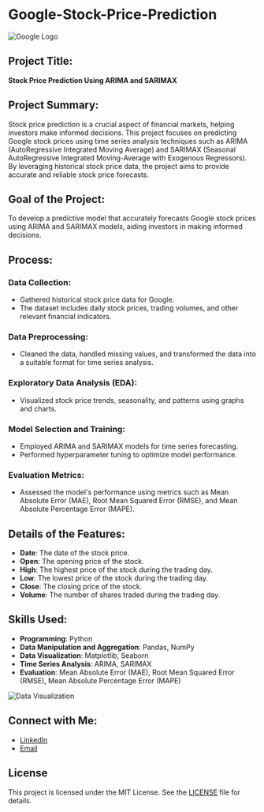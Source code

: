 # Google-Stock-Price-Prediction

![Google Logo](https://pngimg.com/uploads/google/google_PNG19644.png)

## Project Title:
**Stock Price Prediction Using ARIMA and SARIMAX**

## Project Summary:
Stock price prediction is a crucial aspect of financial markets, helping investors make informed decisions. This project focuses on predicting Google stock prices using time series analysis techniques such as ARIMA (AutoRegressive Integrated Moving Average) and SARIMAX (Seasonal AutoRegressive Integrated Moving-Average with Exogenous Regressors). By leveraging historical stock price data, the project aims to provide accurate and reliable stock price forecasts.

## Goal of the Project:
To develop a predictive model that accurately forecasts Google stock prices using ARIMA and SARIMAX models, aiding investors in making informed decisions.

## Process:
### Data Collection:
- Gathered historical stock price data for Google.
- The dataset includes daily stock prices, trading volumes, and other relevant financial indicators.

### Data Preprocessing:
- Cleaned the data, handled missing values, and transformed the data into a suitable format for time series analysis.

### Exploratory Data Analysis (EDA):
- Visualized stock price trends, seasonality, and patterns using graphs and charts.

### Model Selection and Training:
- Employed ARIMA and SARIMAX models for time series forecasting.
- Performed hyperparameter tuning to optimize model performance.

### Evaluation Metrics:
- Assessed the model's performance using metrics such as Mean Absolute Error (MAE), Root Mean Squared Error (RMSE), and Mean Absolute Percentage Error (MAPE).

## Details of the Features:
- **Date**: The date of the stock price.
- **Open**: The opening price of the stock.
- **High**: The highest price of the stock during the trading day.
- **Low**: The lowest price of the stock during the trading day.
- **Close**: The closing price of the stock.
- **Volume**: The number of shares traded during the trading day.

## Skills Used:
- **Programming**: Python
- **Data Manipulation and Aggregation**: Pandas, NumPy
- **Data Visualization**: Matplotlib, Seaborn
- **Time Series Analysis**: ARIMA, SARIMAX
- **Evaluation**: Mean Absolute Error (MAE), Root Mean Squared Error (RMSE), Mean Absolute Percentage Error (MAPE)

![Data Visualization](https://encrypted-tbn0.gstatic.com/images?q=tbn:ANd9GcQr0ikKr93nxqOW1SskVze_aBFVwlYIZvbc_Q&s)

## Connect with Me:
- [LinkedIn](www.linkedin.com/in/ajaya-kumar-pradhan-1945341b0)
- [Email](ajayapradhan210@gmail.com)

## License
This project is licensed under the MIT License. See the [LICENSE](LICENSE) file for details.
